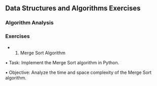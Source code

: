 ## Data Structures and Algorithms Exercises
### Algorithm Analysis
### Exercises
- 1) Merge Sort Algorithm



 • Task: Implement the Merge Sort algorithm in Python.

 • Objective: Analyze the time and space complexity of the Merge Sort algorithm.
